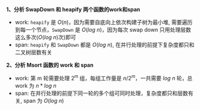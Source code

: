 **1、分析 SwapDown 和 heapify 两个函数的work和span**
- work: `heapify` 是 $O(n)$，因为需要自底向上依次构建子树为最小堆, 需要遍历到每一个节点，`SwapDown` 是 $O(log\ n)$，因为每次 swap down 只用处理层数这么多次($O(log\ n)$次)即可
- span: `heapify` 和 `SwapDown` 都是 $O(log\ n)$, 在并行处理的前提下复杂度都只和二叉树层数有关

**2、分析 Msort 函数的 work 和 span**
- work: 第 m 轮需要处理 $2^{m}$ 组，每组工作量是 $n/2^{m}$，一共需要 $log\ n$ 轮，总 work 为 $n*log\ n$
- span: 在并行处理的前提下同一轮的多个组可同时处理，复杂度都只和层数有关, span 为 $O(log\ n)$



